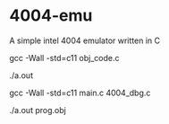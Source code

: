# 4004-emu
A simple intel 4004 emulator written in C

gcc -Wall -std=c11 obj_code.c

./a.out

gcc -Wall -std=c11 main.c 4004_dbg.c

./a.out prog.obj
